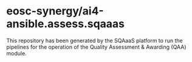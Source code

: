 <!--
SPDX-FileCopyrightText: Copyright contributors to the Software Quality Assurance as a Service (SQAaaS) project <sqaaas@ibergrid.eu>

SPDX-License-Identifier: GPL-3.0-only
-->

# eosc-synergy/ai4-ansible.assess.sqaaas
This repository has been generated by the SQAaaS platform to run the pipelines
for the operation of the
Quality Assessment & Awarding (QAA)
module.